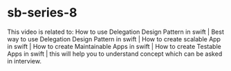 # sb-series-8
This video is related to:  How to use Delegation Design Pattern in swift |  Best way to use Delegation Design Pattern in swift | How to create scalable App in swift | How to create Maintainable Apps in swift |  How to create Testable Apps in swift |    this will help you to understand concept which can be asked in interview.
